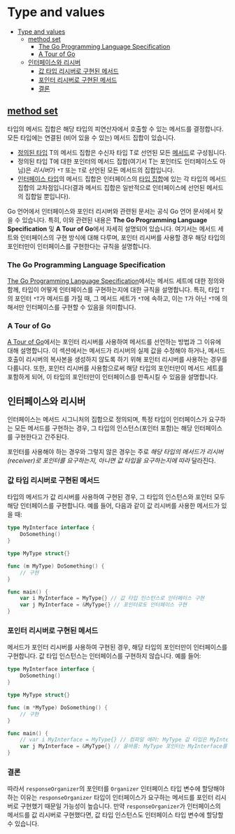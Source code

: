 # Type and values

- [Type and values](#type-and-values)
    - [method set](#method-set)
        - [The Go Programming Language Specification](#the-go-programming-language-specification)
        - [A Tour of Go](#a-tour-of-go)
    - [인터페이스와 리시버](#인터페이스와-리시버)
        - [값 타입 리시버로 구현된 메서드](#값-타입-리시버로-구현된-메서드)
        - [포인터 리시버로 구현된 메서드](#포인터-리시버로-구현된-메서드)
        - [결론](#결론)

## [method set](https://go.dev/ref/spec#Method_sets)

타입의 메서드 집합은 해당 타입의 피연산자에서 호출할 수 있는 메서드를 결정합니다.
모든 타입에는 연결된 (비어 있을 수 있는) 메서드 집합이 있습니다.

- [정의된 타입](https://go.dev/ref/spec#Type_definitions) T의 메서드 집합은 수신자 타입 T로 선언된 모든 [메서드](https://go.dev/ref/spec#Method_declarations)로 구성됩니다.
- 정의된 타입 T에 대한 포인터의 메서드 집합(여기서 T는 포인터도 인터페이스도 아님)은 *리시버*가 `*T` 또는 `T`로 선언된 모든 메서드의 집합입니다.
- [인터페이스 타입](https://go.dev/ref/spec#Interface_types)의 메서드 집합은 인터페이스의 [타입 집합](https://go.dev/ref/spec#Interface_types)에 있는 각 타입의 메서드 집합의 교차점입니다(결과 메서드 집합은 일반적으로 인터페이스에 선언된 메서드의 집합일 뿐입니다).

Go 언어에서 인터페이스와 포인터 리시버와 관련된 문서는 공식 Go 언어 문서에서 찾을 수 있습니다. 특히, 이와 관련된 내용은 **The Go Programming Language Specification** 및 **A Tour of Go**에서 자세히 설명되어 있습니다. 여기서는 메서드 세트와 인터페이스의 구현 방식에 대해 다루며, 포인터 리시버를 사용할 경우 해당 타입의 포인터만이 인터페이스를 구현한다는 규칙을 설명합니다.

### The Go Programming Language Specification

[The Go Programming Language Specification](https://golang.org/ref/spec#Method_sets)에서는 메서드 세트에 대한 정의와 함께, 타입이 어떻게 인터페이스를 구현하는지에 대한 규칙을 설명합니다. 특히, 타입 `T`의 포인터 `*T`가 메서드를 가질 때, 그 메서드 세트가 `*T`에 속하고, 이는 `T`가 아닌 `*T`에 의해서만 인터페이스를 구현할 수 있음을 의미합니다.

### A Tour of Go

[A Tour of Go](https://tour.golang.org/methods/4)에서는 포인터 리시버를 사용하여 메서드를 선언하는 방법과 그 이유에 대해 설명합니다. 이 섹션에서는 메서드가 리시버의 실제 값을 수정해야 하거나, 메서드 호출이 리시버의 복사본을 생성하지 않도록 하기 위해 포인터 리시버를 사용하는 경우를 다룹니다. 또한, 포인터 리시버를 사용함으로써 해당 타입의 포인터만이 메서드 세트를 포함하게 되어, 이 타입의 포인터만이 인터페이스를 만족시킬 수 있음을 설명합니다.

## 인터페이스와 리시버

인터페이스는 메서드 시그니처의 집합으로 정의되며, 특정 타입이 인터페이스가 요구하는 모든 메서드를 구현하는 경우, 그 타입의 인스턴스(포인터 포함)는 해당 인터페이스를 구현한다고 간주된다.

포인터를 사용해야 하는 경우와 그렇지 않은 경우는 주로 *해당 타입의 메서드가 리시버(receiver)로 포인터를 요구하는지, 아니면 값 타입을 요구하는지에 따라* 달라진다.

### 값 타입 리시버로 구현된 메서드

타입의 메서드가 값 리시버를 사용하여 구현된 경우, 그 타입의 인스턴스와 포인터 모두 해당 인터페이스를 구현합니다. 예를 들어, 다음과 같이 값 리시버를 사용한 메서드가 있을 때:

```go
type MyInterface interface {
    DoSomething()
}

type MyType struct{}

func (m MyType) DoSomething() {
    // 구현
}

func main() {
    var i MyInterface = MyType{} // 값 타입 인스턴스로 인터페이스 구현
    var j MyInterface = &MyType{} // 포인터로도 인터페이스 구현
}
```

### 포인터 리시버로 구현된 메서드

메서드가 포인터 리시버를 사용하여 구현된 경우, 해당 타입의 포인터만이 인터페이스를 구현합니다. 값 타입 인스턴스는 인터페이스를 구현하지 않습니다. 예를 들어:

```go
type MyInterface interface {
    DoSomething()
}

type MyType struct{}

func (m *MyType) DoSomething() {
    // 구현
}

func main() {
    // var i MyInterface = MyType{} // 컴파일 에러: MyType 값 타입은 MyInterface를 구현하지 않음
    var j MyInterface = &MyType{} // 올바름: MyType 포인터는 MyInterface를 구현
}
```

### 결론

따라서 `responseOrganizer`의 포인터를 `Organizer` 인터페이스 타입 변수에 할당해야 하는 이유는 `responseOrganizer` 타입이 인터페이스가 요구하는 메서드를 포인터 리시버로 구현했기 때문일 가능성이 높습니다. 만약 `responseOrganizer`가 인터페이스의 메서드를 값 리시버로 구현했다면, 값 타입 인스턴스도 인터페이스 타입 변수에 할당할 수 있습니다.
